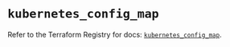 # `kubernetes_config_map`

Refer to the Terraform Registry for docs: [`kubernetes_config_map`](https://registry.terraform.io/providers/hashicorp/kubernetes/2.30.0/docs/resources/config_map).
